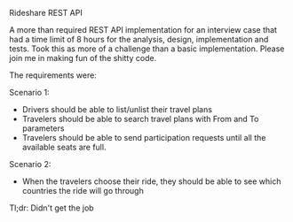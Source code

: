 Rideshare REST API

A more than required REST API implementation for an interview case that had a time limit of 8 hours for the analysis, design, implementation and tests. Took this as more of a challenge than a basic implementation. Please join me in making fun of the shitty code.

The requirements were:
 
Scenario 1:
* Drivers should be able to list/unlist their travel plans
* Travelers should be able to search travel plans with From and To parameters
* Travelers should be able to send participation requests until all the available seats are full.

Scenario 2:
* When the travelers choose their ride, they should be able to see which countries the ride will go through

Tl;dr: Didn't get the job

